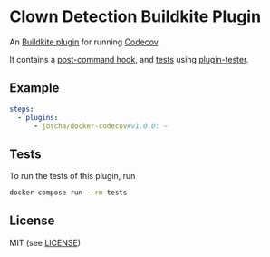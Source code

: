 # Clown Detection Buildkite Plugin

An [Buildkite plugin](https://buildkite.com/docs/agent/v3/plugins) for running [Codecov](https://docs.codecov.io/docs/testing-with-docker).

It contains a [post-command hook](hooks/command), and [tests](tests/command.bats) using [plugin-tester](https://github.com/buildkite-plugins/plugin-tester).

## Example

```yml
steps:
  - plugins:
      - joscha/docker-codecov#v1.0.0: ~
```

## Tests

To run the tests of this plugin, run
```sh
docker-compose run --rm tests
```

## License

MIT (see [LICENSE](LICENSE))
